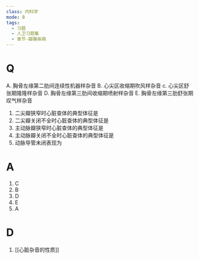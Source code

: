 ```yaml
---
class: 内科学
mode: B
tags:
  - 习题
  - 人卫习题集
  - 章节-瓣膜疾病
---
```


# Q
A. 胸骨左缘第二肋间连续性机器样杂音
B. 心尖区收缩期吹风样杂音
c. 心尖区舒张期隆隆样杂音
D. 胸骨左缘第三肋间收缩期喷射样杂音
E. 胸骨左缘第三肋舒张期叹气样杂音

1. 二尖瓣狭窄时心脏查体的典型体征是
2. 二尖瓣关闭不全时心脏查体的典型体征是
3. 主动脉瓣狭窄时心脏查体的典型体征是
4. 主动脉瓣关闭不全时心脏查体的典型体征是
5. 动脉导管未闭表现为
# A
1. C
2. B
3. D
4. E
5. A

# D
1. [[心脏杂音的性质]]